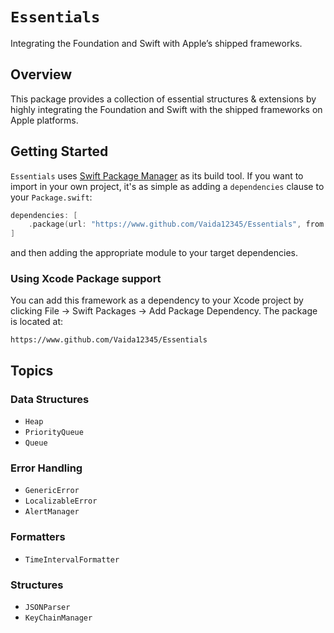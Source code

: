 # ``Essentials``

Integrating the Foundation and Swift with Apple’s shipped frameworks.

## Overview

This package provides a collection of essential structures & extensions by highly integrating the Foundation and Swift with the shipped frameworks on Apple platforms.

## Getting Started

`Essentials` uses [Swift Package Manager](https://www.swift.org/documentation/package-manager/) as its build tool. If you want to import in your own project, it's as simple as adding a `dependencies` clause to your `Package.swift`:
```swift
dependencies: [
    .package(url: "https://www.github.com/Vaida12345/Essentials", from: "1.0.1")
]
```
and then adding the appropriate module to your target dependencies.

### Using Xcode Package support

You can add this framework as a dependency to your Xcode project by clicking File -> Swift Packages -> Add Package Dependency. The package is located at:
```
https://www.github.com/Vaida12345/Essentials
```

## Topics

### Data Structures

- ``Heap``
- ``PriorityQueue``
- ``Queue``

### Error Handling

- ``GenericError``
- ``LocalizableError``
- ``AlertManager``

### Formatters

- ``TimeIntervalFormatter``

### Structures

- ``JSONParser``
- ``KeyChainManager``
